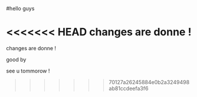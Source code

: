 #hello guys

<<<<<<< HEAD
changes are donne !
=======
changes are donne !

good by 

see u tommorow !
>>>>>>> 70127a26245884e0b2a3249498ab81ccdeefa3f6
